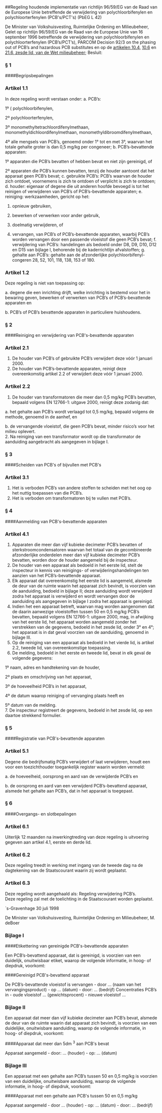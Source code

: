 <meta http-equiv='Content-Type' content='text/html; charset=utf-8' />

##Regeling houdende implementatie van richtlijn 96/59/EG van de Raad van de Europese Unie betreffende de verwijdering van polychloorbifenylen en polychloorterfenylen (PCB's/PCT's) (PbEG L 42)

De Minister van Volkshuisvesting, Ruimtelijke Ordening en Milieubeheer,  
Gelet op richtlijn 96/59/EG van de Raad van de Europese Unie van 16 september 1996 betreffende de verwijdering van polychloorbifenylen en polychloorterfenylen (PCB’s/PCT’s), PARCOM Decision 92/3 on the phasing out of PCB’s and hazardous PCB substitutes en op de [artikelen 10.4](../../../../../wet/wet/milieubeheer/BWBR0003245/README.md), [10.6](../../../../../wet/wet/milieubeheer/BWBR0003245/README.md) en [21.6, zesde lid, van de Wet milieubeheer](../../../../../wet/wet/milieubeheer/BWBR0003245/README.md);
Besluit:     
### §  1  

####Begripsbepalingen

### Artikel  1.1  

In deze regeling wordt verstaan onder:   a. PCB’s:  

1º ( polychloorbifenylen,  

2º polychloorterfenylen,  

3º monomethyltetrachloordifenylmethaan, monomethyldichloordifenylmethaan, monomethyldibroomdifenylmethaan,  

4º alle mengsels van PCB’s, genoemd onder 1° tot en met 3°, waarvan het totale gehalte groter is dan 0,5 mg/kg per congeneer;      b. PCB’s-bevattende apparaten:  

1º apparaten die PCB’s bevatten of hebben bevat en niet zijn gereinigd, of  

2º apparaten die PCB’s kunnen bevatten, tenzij de houder aantoont dat het apparaat geen PCB’s bevat;      c. gebruikte PCB’s:  PCB’s waarvan de houder zich ontdoet, voornemens is zich te ontdoen of verplicht is zich te ontdoen;    d. houder:  eigenaar of degene die uit anderen hoofde bevoegd is tot het reinigen of verwijderen van PCB’s of PCB’s-bevattende apparaten;    e. reiniging:  werkzaamheden, gericht op het: 

1. opnieuw gebruiken,  

2. bewerken of verwerken voor ander gebruik,  

3. doelmatig verwijderen, of  

4. vervangen, van PCB’s of PCB’s-bevattende apparaten, waarbij PCB’s worden vervangen door een passende vloeistof die geen PCB’s bevat;      f. verwijdering van PCB’s:  handelingen als bedoeld onder D8, D9, D10, D12 en D15 van bijlage I, behorende bij de kaderrichtlijn afvalstoffen;    g. gehalte aan PCB’s:  gehalte aan de afzonderlijke polychloorbifenyl-congeren 28, 52, 101, 118, 138, 153 of 180.     

### Artikel  1.2  

Deze regeling is niet van toepassing op: 

a. degene die een inrichting drijft, welke inrichting is bestemd voor het in bewaring geven, bewerken of verwerken van PCB’s of PCB’s-bevattende apparaten en  

b. PCB’s of PCB’s bevattende apparaten in particuliere huishoudens.    

### §  2  

####Reiniging en verwijdering van PCB's-bevattende apparaten

### Artikel  2.1  

1.  De houder van PCB’s of gebruikte PCB’s verwijdert deze vóór 1 januari 2000.   
2.  De houder van PCB’s-bevattende apparaten, reinigt deze overeenkomstig artikel 2.2 of verwijdert deze vóór 1 januari 2000.   

### Artikel  2.2  

1.  De houder van transformatoren die meer dan 0,5 mg/kg PCB’s bevatten, bepaald volgens EN 12766-1: uitgave 2000, reinigt deze zodanig dat: 

a. het gehalte aan PCB’s wordt verlaagd tot 0,5 mg/kg, bepaald volgens de methode, genoemd in de aanhef, en  

b. de vervangende vloeistof, die geen PCB’s bevat, minder risico’s voor het milieu oplevert.     
2.  Na reiniging van een transformator wordt op die transformator de aanduiding aangebracht als aangegeven in bijlage I.   

### §  3  

####Scheiden van PCB's of bijvullen met PCB's

### Artikel  3.1  

1.  Het is verboden PCB’s van andere stoffen te scheiden met het oog op het nuttig toepassen van die PCB’s.   
2.  Het is verboden om transformatoren bij te vullen met PCB’s.   

### §  4  

####Aanmelding van PCB's-bevattende apparaten

### Artikel  4.1  

1.  Apparaten die meer dan vijf kubieke decimeter PCB’s bevatten of sterkstroomcondensatoren waarvan het totaal van de gecombineerde afzonderlijke onderdelen meer dan vijf kubieke decimeter PCB’s bevatten, worden door de houder aangemeld bij de inspecteur.   
2.  De houder van een apparaat als bedoeld in het eerste lid, stelt de inspecteur in kennis van reinigings- of verwijderingshandelingen ten aanzien van het PCB’s-bevattende apparaat.   
3.  Elk apparaat dat overeenkomstig het eerste lid is aangemeld, alsmede de deur van de ruimte waarin het apparaat zich bevindt, is voorzien van de aanduiding, bedoeld in bijlage II; deze aanduiding wordt verwijderd zodra het apparaat is verwijderd en wordt vervangen door de aanduiding als aangegeven in bijlage I zodra het apparaat is gereinigd.   
4.  Indien het een apparaat betreft, waarvan mag worden aangenomen dat de daarin aanwezige vloeistoffen tussen 50 en 0,5 mg/kg PCB’s bevatten, bepaald volgens EN 12766-1: uitgave 2000, mag, in afwijking van het eerste lid, het apparaat worden aangemeld zonder het verstrekken van de gegevens, bedoeld in het zesde lid, onder 3° en 4°; het apparaat is in dat geval voorzien van de aanduiding, genoemd in bijlage III.   
5.  Op de reiniging van een apparaat als bedoeld in het vierde lid, is artikel 2.2, tweede lid, van overeenkomstige toepassing.   
6.  De melding, bedoeld in het eerste en tweede lid, bevat in elk geval de volgende gegevens: 

1º naam, adres en handtekening van de houder,  

2º plaats en omschrijving van het apparaat,  

3º de hoeveelheid PCB’s in het apparaat,  

4º de datum waarop reiniging of vervanging plaats heeft en  

5º datum van de melding.     
7.  De inspecteur registreert de gegevens, bedoeld in het zesde lid, op een daartoe strekkend formulier.   

### §  5  

####Registratie van PCB's-bevattende apparaten

### Artikel  5.1  

Degene die bedrijfsmatig PCB’s verwijdert of laat verwijderen, houdt een voor een toezichthouder toegankelijk register waarin worden vermeld: 

a. de hoeveelheid, oorsprong en aard van de verwijderde PCB’s en  

b. de oorsprong en aard van een verwijderd PCB’s-bevattend apparaat, alsmede het gehalte aan PCB’s, dat in het apparaat is toegepast.    

### §  6  

####Overgangs- en slotbepalingen

### Artikel  6.1  

Uiterlijk 12 maanden na inwerkingtreding van deze regeling is uitvoering gegeven aan artikel 4.1, eerste en derde lid.  

### Artikel  6.2  

Deze regeling treedt in werking met ingang van de tweede dag na de dagtekening van de Staatscourant waarin zij wordt geplaatst.  

### Artikel  6.3  

Deze regeling wordt aangehaald als: Regeling verwijdering PCB’s.  
Deze regeling zal met de toelichting in de Staatscourant worden geplaatst.   

`s-Gravenhage 
30 juli 1998    

De 
Minister van Volkshuisvesting, Ruimtelijke Ordening en Milieubeheer, 
M. deBoer   

### Bijlage  I  

####Etikettering van gereinigde PCB's-bevattende apparaten

Een PCB’s-bevattend apparaat, dat is gereinigd, is voorzien van een duidelijk, onuitwisbaar etiket, waarop de volgende informatie, in hoog- of diepdruk, voorkomt: 

####Gereinigd PCB's-bevattend apparaat

De PCB’s-bevattende vloeistof is vervangen - door ... (naam van het vervangingsproduct) - op ... (datum) - door: ... (bedrijf) Concentraties PCB’s in - oude vloeistof ... (gewichtsprocent) - nieuwe vloeistof ...  

### Bijlage  II  

Een apparaat dat meer dan vijf kubieke decimeter aan PCB’s bevat, alsmede de deur van de ruimte waarin dat apparaat zich bevindt, is voorzien van een duidelijke, onuitwisbare aanduiding, waarop de volgende informatie, in hoog- of diepdruk, voorkomt: 

####Apparaat dat meer dan 5dm <sup>3</sup> aan PCB's bevat

Apparaat aangemeld - door: ... (houder) - op: ... (datum)  

### Bijlage  III  

Een apparaat met een gehalte aan PCB’s tussen 50 en 0,5 mg/kg is voorzien van een duidelijke, onuitwisbare aanduiding, waarop de volgende informatie, in hoog- of diepdruk, voorkomt: 

####Apparaat met een gehalte aan PCB's tussen 50 en 0,5 mg/kg

Apparaat aangemeld - door ... (houder) - op: ... (datum) - door: ... (bedrijf)  

